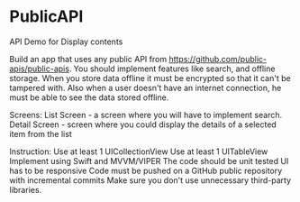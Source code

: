 # PublicAPI
API Demo for Display contents

Build an app that uses any public API from https://github.com/public-apis/public-apis. You should implement features like search, and offline storage. When you store data offline it must be encrypted so that it can't be tampered with. Also when a user doesn't have an internet connection, he must be able to see the data stored offline.

Screens:
List Screen - a screen where you will have to implement search.
Detail Screen - screen where you could display the details of a selected item from the list

Instruction:
Use at least 1 UICollectionView
Use at least 1 UITableView
Implement using Swift and MVVM/VIPER
The code should be unit tested
UI has to be responsive
Code must be pushed on a GitHub public repository with incremental commits
Make sure you don't use unnecessary third-party libraries.
